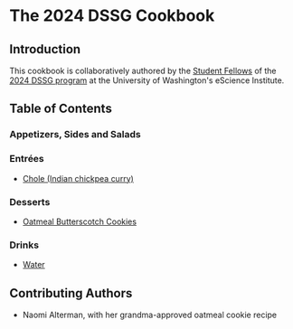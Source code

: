 # The 2024 DSSG Cookbook

## Introduction

This cookbook is collaboratively authored by the [Student Fellows](https://escience.washington.edu/using-data-science/data-science-for-social-good/participants/) of the [2024 DSSG program](https://escience.washington.edu/using-data-science/data-science-for-social-good/) at the University of Washington's eScience Institute.

## Table of Contents

### Appetizers, Sides and Salads

### Entrées
- [Chole (Indian chickpea curry)](Entree/chickpea-recipe.txt)

### Desserts
- [Oatmeal Butterscotch Cookies](Desserts/oatmeal-butterscotch-cookies.md)

### Drinks
- [Water](Drinks/water.md)

## Contributing Authors

- Naomi Alterman, with her grandma-approved oatmeal cookie recipe
